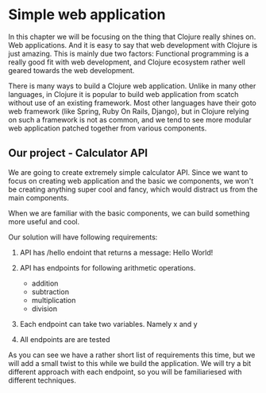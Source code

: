 # Simple web application

In this chapter we will be focusing on the thing that Clojure really shines on.
Web applications.
And it is easy to say that web development with Clojure is just amazing.
This is mainly due two factors:
Functional programming is a really good fit with web development,
and Clojure ecosystem rather well geared towards the web development.

There is many ways to build a Clojure web application.
Unlike in many other languages,
in Clojure it is popular to build web application from scatch without use of an existing framework.
Most other languages have their goto web framework (like Spring, Ruby On Rails, Django),
but in Clojure relying on such a framework is not as common,
and we tend to see more modular web application patched together from various components.

## Our project - Calculator API

We are going to create extremely simple calculator API.
Since we want to focus on creating web application and the basic we components,
we won't be creating anything super cool and fancy,
which would distract us from the main components.

When we are familiar with the basic components,
we can build something more useful and cool.

Our solution will have following requirements:

1. API has /hello endoint that returns a message: Hello World!

2. API has endpoints for following arithmetic operations.
   - addition
   - subtraction
   - multiplication
   - division

3. Each endpoint can take two variables. Namely x and y

4. All endpoints are are tested

As you can see we have a rather short list of requirements this time,
but we will add a small twist to this while we build the application.
We will try a bit different approach with each endpoint,
so you will be familiariesed with different techniques.


